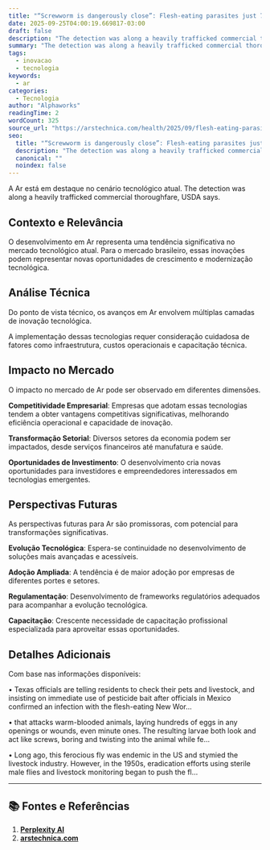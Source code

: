 ```yaml
---
title: "“Screwworm is dangerously close”: Flesh-eating parasites just 70 miles from US"
date: 2025-09-25T04:00:19.669817-03:00
draft: false
description: "The detection was along a heavily trafficked commercial thoroughfare, USDA says."
summary: "The detection was along a heavily trafficked commercial thoroughfare, USDA says."
tags:
  - inovacao
  - tecnologia
keywords:
  - ar
categories:
  - Tecnologia
author: "Alphaworks"
readingTime: 2
wordCount: 325
source_url: "https://arstechnica.com/health/2025/09/flesh-eating-parasite-just-70-miles-from-us-check-pets-texas-officials-say/"
seo:
  title: "“Screwworm is dangerously close”: Flesh-eating parasites just 70 miles from US"
  description: "The detection was along a heavily trafficked commercial thoroughfare, USDA says."
  canonical: ""
  noindex: false
---
```


A Ar está em destaque no cenário tecnológico atual. The detection was along a heavily trafficked commercial thoroughfare, USDA says.

## Contexto e Relevância

O desenvolvimento em Ar representa uma tendência significativa no mercado tecnológico atual. Para o mercado brasileiro, essas inovações podem representar novas oportunidades de crescimento e modernização tecnológica.
## Análise Técnica

Do ponto de vista técnico, os avanços em Ar envolvem múltiplas camadas de inovação tecnológica.



A implementação dessas tecnologias requer consideração cuidadosa de fatores como infraestrutura, custos operacionais e capacitação técnica.
## Impacto no Mercado

O impacto no mercado de Ar pode ser observado em diferentes dimensões.

**Competitividade Empresarial**: Empresas que adotam essas tecnologias tendem a obter vantagens competitivas significativas, melhorando eficiência operacional e capacidade de inovação.

**Transformação Setorial**: Diversos setores da economia podem ser impactados, desde serviços financeiros até manufatura e saúde.

**Oportunidades de Investimento**: O desenvolvimento cria novas oportunidades para investidores e empreendedores interessados em tecnologias emergentes.


## Perspectivas Futuras

As perspectivas futuras para Ar são promissoras, com potencial para transformações significativas.

**Evolução Tecnológica**: Espera-se continuidade no desenvolvimento de soluções mais avançadas e acessíveis.

**Adoção Ampliada**: A tendência é de maior adoção por empresas de diferentes portes e setores.

**Regulamentação**: Desenvolvimento de frameworks regulatórios adequados para acompanhar a evolução tecnológica.

**Capacitação**: Crescente necessidade de capacitação profissional especializada para aproveitar essas oportunidades.
## Detalhes Adicionais

Com base nas informações disponíveis:

• Texas officials are telling residents to check their pets and livestock, and insisting on immediate use of pesticide bait after officials in Mexico confirmed an infection with the flesh-eating New Wor...

• that attacks warm-blooded animals, laying hundreds of eggs in any openings or wounds, even minute ones. The resulting larvae both look and act like screws, boring and twisting into the animal while fe...

• Long ago, this ferocious fly was endemic in the US and stymied the livestock industry. However, in the 1950s, eradication efforts using sterile male flies and livestock monitoring began to push the fl...



---

## 📚 Fontes e Referências

1. **[Perplexity AI](https://www.perplexity.ai/)**
2. **[arstechnica.com](https://arstechnica.com/health/2025/09/flesh-eating-parasite-just-70-miles-from-us-check-pets-texas-officials-say/)**

